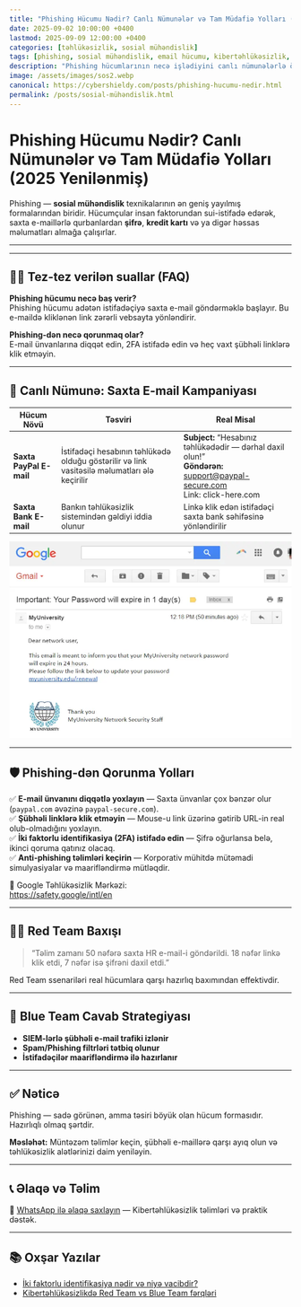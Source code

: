 ```yaml
---
title: "Phishing Hücumu Nədir? Canlı Nümunələr və Tam Müdafiə Yolları (2025 Yenilənmiş)"
date: 2025-09-02 10:00:00 +0400
lastmod: 2025-09-09 12:00:00 +0400
categories: [təhlükəsizlik, sosial mühəndislik]
tags: [phishing, sosial mühəndislik, email hücumu, kibertəhlükəsizlik, red team, blue team, istifadəçi maarifləndirilməsi]
description: "Phishing hücumlarının necə işlədiyini canlı nümunələrlə öyrənin. Sosial mühəndislik texnikaları və qorunma yolları – Emin Savaylov-un təhlükəsizlik bloqunda. 2025 Yenilənmiş məqalə."
image: /assets/images/sos2.webp
canonical: https://cybershieldy.com/posts/phishing-hucumu-nedir.html
permalink: /posts/sosial-mühəndislik.html
---
```

<!-- Structured data -->
<script type="application/ld+json">
{
  "@context": "https://schema.org",
  "@type": "BlogPosting",
  "headline": "Phishing Hücumu Nədir? Canlı Nümunələr və Tam Müdafiə Yolları (2025 Yenilənmiş)",
  "description": "Phishing hücumlarının necə işlədiyini canlı nümunələrlə öyrənin. Sosial mühəndislik texnikaları və qorunma yolları – Emin Savaylov-un təhlükəsizlik bloqunda.",
  "author": { "@type": "Person", "name": "Emin Savaylov" },
  "publisher": { "@type": "Organization", "name": "CyberShieldy", "logo": { "@type": "ImageObject", "url": "https://cybershieldy.com/assets/images/logo.png" }},
  "datePublished": "2025-09-02T10:00:00+04:00",
  "dateModified": "2025-09-09T12:00:00+04:00",
  "image": "https://cybershieldy.com/assets/images/1.webp",
  "mainEntityOfPage": { "@type": "WebPage", "@id": "https://cybershieldy.com/posts/phishing-hucumu-nedir.html" }
}
</script>

# Phishing Hücumu Nədir? Canlı Nümunələr və Tam Müdafiə Yolları (2025 Yenilənmiş)

Phishing — **sosial mühəndislik** texnikalarının ən geniş yayılmış formalarından biridir. Hücumçular insan faktorundan sui-istifadə edərək, saxta e-maillərlə qurbanlardan **şifrə**, **kredit kartı** və ya digər həssas məlumatları almağa çalışırlar.

---
---

## 🙋‍♂️ Tez-tez verilən suallar (FAQ)

**Phishing hücumu necə baş verir?**  
Phishing hücumu adətən istifadəçiyə saxta e-mail göndərməklə başlayır. Bu e-maildə kliklənən link zərərli vebsayta yönləndirir.

**Phishing-dən necə qorunmaq olar?**  
E-mail ünvanlarına diqqət edin, 2FA istifadə edin və heç vaxt şübhəli linklərə klik etməyin.

---

## 🎯 Canlı Nümunə: Saxta E-mail Kampaniyası

| Hücum Növü | Təsviri | Real Misal |
|------------|---------|------------|
| **Saxta PayPal E-mail** | İstifadəçi hesabının təhlükədə olduğu göstərilir və link vasitəsilə məlumatları ələ keçirilir | **Subject:** “Hesabınız təhlükədədir — dərhal daxil olun!”<br>**Göndərən:** support@paypal-secure.com<br>Link: click-here.com |
| **Saxta Bank E-mail** | Bankın təhlükəsizlik sistemindən gəldiyi iddia olunur | Linkə klik edən istifadəçi saxta bank səhifəsinə yönləndirilir |

![Saxta PayPal e-mail phishing nümunəsi](/assets/images/sos1.webp "Phishing e-mail nümunəsi")



---

## 🛡️ Phishing-dən Qorunma Yolları

✅ **E-mail ünvanını diqqətlə yoxlayın** — Saxta ünvanlar çox bənzər olur (`paypal.com` əvəzinə `paypal-secure.com`).  
✅ **Şübhəli linklərə klik etməyin** — Mouse-u link üzərinə gətirib URL-in real olub-olmadığını yoxlayın.  
✅ **İki faktorlu identifikasiya (2FA) istifadə edin** — Şifrə oğurlansa belə, ikinci qoruma qatınız olacaq.  
✅ **Anti-phishing təlimləri keçirin** — Korporativ mühitdə mütəmadi simulyasiyalar və maarifləndirmə mütləqdir.  

🔗 Google Təhlükəsizlik Mərkəzi:  
<a href="https://safety.google/intl/en" target="_blank" rel="noopener noreferrer">https://safety.google/intl/en</a>

---

## 👨‍💻 Red Team Baxışı

> “Təlim zamanı 50 nəfərə saxta HR e-mail-i göndərildi. 18 nəfər linkə klik etdi, 7 nəfər isə şifrəni daxil etdi.”

Red Team ssenariləri real hücumlara qarşı hazırlıq baxımından effektivdir.

---

## 🔐 Blue Team Cavab Strategiyası

- **SIEM-lərlə şübhəli e-mail trafiki izlənir**  
- **Spam/Phishing filtrləri tətbiq olunur**  
- **İstifadəçilər maarifləndirmə ilə hazırlanır**

---

## ✅ Nəticə

Phishing — sadə görünən, amma təsiri böyük olan hücum formasıdır. Hazırlıqlı olmaq şərtdir.

**Məsləhət:** Müntəzəm təlimlər keçin, şübhəli e-maillərə qarşı ayıq olun və təhlükəsizlik alətlərinizi daim yeniləyin.

---
## 📞 Əlaqə və Təlim

📲 [WhatsApp ilə əlaqə saxlayın](https://wa.me/994555182523?text=Salam%2C%20kibert%C9%99hl%C3%BCk%C9%99sizlik%20d%C9%99rsl%C9%99ri%20il%C9%99%20maraqlan%C4%B1ram.) — Kibertəhlükəsizlik təlimləri və praktik dəstək.

---

## 📚 Oxşar Yazılar

- [İki faktorlu identifikasiya nədir və niyə vacibdir?](/posts/iki-faktorlu-identifikasiya)  
- [Kibertəhlükəsizlikdə Red Team vs Blue Team fərqləri](/posts/red-team-vs-blue-team.html)

